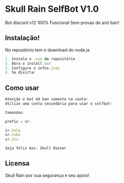 # Skull Rain SelfBot V1.0

Bot discord v12 100% Funcional Sem provas de anti ban!

## Instalação!

No repositório tem o download do node.js

```javascript
1. Instale o .exe do repositório 
2. Abra o install.bat
3. Configure o infos.json
4. Se divirta!
```

## Como usar

```javascript
Atenção o bot dá ban somente na conta!
Utilize uma conta secundária para usar o selfbot!

Comandos:

prefix = sr.

sr.help
sr.nuke
sr.div

Seja feliz Ass: Skull Rainer
```

## Licensa
Skull Rain por sua segurança e seu apoio!
